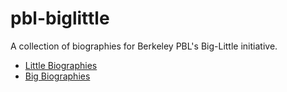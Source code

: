 # pbl-biglittle

A collection of biographies for Berkeley PBL's Big-Little initiative.

- [Little Biographies](https://jeremymui.github.io/pbl-biglittle/littles)
- [Big Biographies](https://jeremymui.github.io/pbl-biglittle/bigs)
